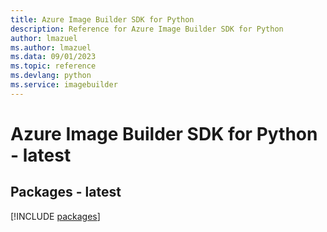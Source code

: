```yaml
---
title: Azure Image Builder SDK for Python
description: Reference for Azure Image Builder SDK for Python
author: lmazuel
ms.author: lmazuel
ms.data: 09/01/2023
ms.topic: reference
ms.devlang: python
ms.service: imagebuilder
---
```

# Azure Image Builder SDK for Python - latest
## Packages - latest
[!INCLUDE [packages](image-builder-index.md)]